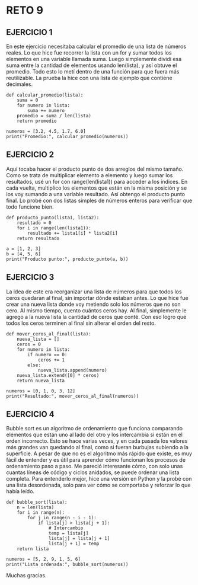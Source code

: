 # RETO 9

## EJERCICIO 1
En este ejercicio necesitaba calcular el promedio de una lista de números reales. Lo que hice fue recorrer la lista con un for y sumar todos los elementos en una variable llamada suma. Luego simplemente dividí esa suma entre la cantidad de elementos usando len(lista), y así obtuve el promedio. Todo esto lo metí dentro de una función para que fuera más reutilizable. La prueba la hice con una lista de ejemplo que contiene decimales.

```
def calcular_promedio(lista):
    suma = 0
    for numero in lista:
        suma += numero
    promedio = suma / len(lista)
    return promedio

numeros = [3.2, 4.5, 1.7, 6.0]
print("Promedio:", calcular_promedio(numeros))
```

## EJERCICIO 2
Aquí tocaba hacer el producto punto de dos arreglos del mismo tamaño. Como se trata de multiplicar elemento a elemento y luego sumar los resultados, usé un for con range(len(lista1)) para acceder a los índices. En cada vuelta, multiplico los elementos que están en la misma posición y se los voy sumando a una variable resultado. Así obtengo el producto punto final. Lo probé con dos listas simples de números enteros para verificar que todo funcione bien.

```
def producto_punto(lista1, lista2):
    resultado = 0
    for i in range(len(lista1)):
        resultado += lista1[i] * lista2[i]
    return resultado

a = [1, 2, 3]
b = [4, 5, 6]
print("Producto punto:", producto_punto(a, b))
```

## EJERCICIO 3
La idea de este era reorganizar una lista de números para que todos los ceros quedaran al final, sin importar dónde estaban antes. Lo que hice fue crear una nueva lista donde voy metiendo solo los números que no son cero. Al mismo tiempo, cuento cuántos ceros hay. Al final, simplemente le agrego a la nueva lista la cantidad de ceros que conté. Con eso logro que todos los ceros terminen al final sin alterar el orden del resto.

```
def mover_ceros_al_final(lista):
    nueva_lista = []
    ceros = 0
    for numero in lista:
        if numero == 0:
            ceros += 1
        else:
            nueva_lista.append(numero)
    nueva_lista.extend([0] * ceros)
    return nueva_lista

numeros = [0, 1, 0, 3, 12]
print("Resultado:", mover_ceros_al_final(numeros))
```

## EJERCICIO 4
Bubble sort es un algoritmo de ordenamiento que funciona comparando elementos que están uno al lado del otro y los intercambia si están en el orden incorrecto. Esto se hace varias veces, y en cada pasada los valores más grandes van quedando al final, como si fueran burbujas subiendo a la superficie. A pesar de que no es el algoritmo más rápido que existe, es muy fácil de entender y es útil para aprender cómo funcionan los procesos de ordenamiento paso a paso. Me pareció interesante cómo, con solo unas cuantas líneas de código y ciclos anidados, se puede ordenar una lista completa. Para entenderlo mejor, hice una versión en Python y la probé con una lista desordenada, solo para ver cómo se comportaba y reforzar lo que había leído.

```
def bubble_sort(lista):
    n = len(lista)
    for i in range(n):
        for j in range(n - i - 1):
            if lista[j] > lista[j + 1]:
                # Intercambio
                temp = lista[j]
                lista[j] = lista[j + 1]
                lista[j + 1] = temp
    return lista

numeros = [5, 2, 9, 1, 5, 6]
print("Lista ordenada:", bubble_sort(numeros))
```

Muchas gracias.
